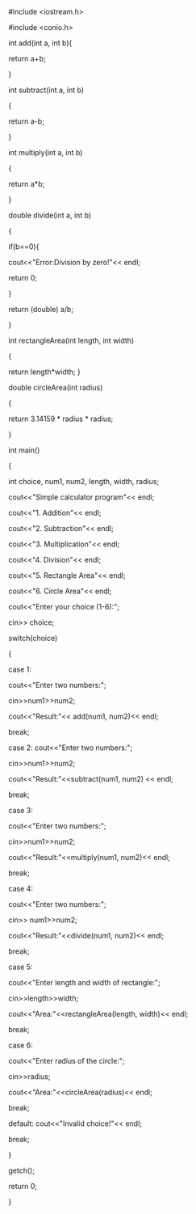 #include <iostream.h> 

#include <conio.h> 

int add(int a, int b){ 

return a+b; 

} 

int subtract(int a, int b) 

{ 

return a-b; 

} 

int multiply(int a, int b) 

{ 

return a*b; 

} 

double divide(int a, int b) 

{ 

if(b==0){ 

cout<<"Error:Division by zero!"<< endl; 

return 0; 

} 

return (double) a/b; 

} 

int rectangleArea(int length, int width) 

{ 

return length*width;
} 

double circleArea(int radius) 

{ 

return 3.14159 * radius * radius; 

} 

int main() 

{ 

int choice, num1, num2, length, width, radius; 

cout<<"Simple calculator program"<< endl; 

cout<<"1. Addition"<< endl; 

cout<<"2. Subtraction"<< endl; 

cout<<"3. Multiplication"<< endl; 

cout<<"4. Division"<< endl; 

cout<<"5. Rectangle Area"<< endl; 

cout<<"6. Circle Area"<< endl; 

cout<<"Enter your choice (1-6):"; 

cin>> choice; 

switch(choice) 

{ 

case 1: 

cout<<"Enter two numbers:"; 

cin>>num1>>num2; 

cout<<"Result:"<< add(num1, num2)<< endl; 

break; 

case 2:
cout<<"Enter two numbers:"; 

cin>>num1>>num2; 

cout<<"Result:"<<subtract(num1, num2) << endl; 

break; 

case 3: 

cout<<"Enter two numbers:"; 

cin>>num1>>num2; 

cout<<"Result:"<<multiply(num1, num2)<< endl; 

break; 

case 4: 

cout<<"Enter two numbers:"; 

cin>> num1>>num2; 

cout<<"Result:"<<divide(num1, num2)<< endl; 

break; 

case 5: 

cout<<"Enter length and width of rectangle:"; 

cin>>length>>width; 

cout<<"Area:"<<rectangleArea(length, width)<< endl; 

break; 

case 6: 

cout<<"Enter radius of the circle:"; 

cin>>radius; 

cout<<"Area:"<<circleArea(radius)<< endl; 

break; 

default: 
cout<<"Invalid choice!"<< endl; 

break; 

} 

getch(); 

return 0; 

}


